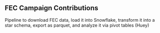 ## FEC Campaign Contributions

Pipeline to download FEC data, load it into Snowflake, transform it into a star schema, export as parquet, and analyze it via pivot tables (Huey)